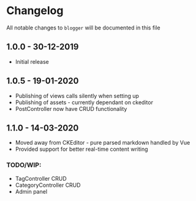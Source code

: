 # Changelog

All notable changes to `blogger` will be documented in this file

## 1.0.0 - 30-12-2019

- Initial release

## 1.0.5 - 19-01-2020

- Publishing of views calls silently when setting up
- Publishing of assets - currently dependant on ckeditor
- PostController now have CRUD functionality

## 1.1.0 - 14-03-2020

- Moved away from CKEditor - pure parsed markdown handled by Vue
- Provided support for better real-time content writing

### TODO/WIP:

- TagController CRUD
- CategoryController CRUD
- Admin panel
